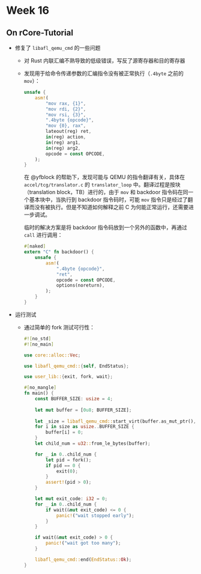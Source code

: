 # Week 16

## On rCore-Tutorial

- 修复了 `libafl_qemu_cmd` 的一些问题

  - 对 Rust 内联汇编不熟导致的低级错误，写反了源寄存器和目的寄存器

  - 发现用于给命令传递参数的汇编指令没有被正常执行（`.4byte` 之前的 `mov`）：

    ```rust
    unsafe {
        asm!(
        	"mov rax, {1}",
            "mov rdi, {2}",
            "mov rsi, {3}",
            ".4byte {opcode}",
            "mov {0}, rax",
            lateout(reg) ret,
            in(reg) action,
            in(reg) arg1,
            in(reg) arg2,
    		opcode = const OPCODE,
        );
    }
    ```

    在 @yfblock 的帮助下，发现可能与 QEMU 的指令翻译有关，具体在 `accel/tcg/translator.c` 的 `translator_loop` 中。翻译过程是按块（translation block，TB）进行的，由于 `mov` 和 backdoor 指令码在同一个基本块中，当执行到 backdoor 指令码时，可能 `mov` 指令只是经过了翻译而没有被执行。但是不知道如何解释之前 C 为何能正常运行，还需要进一步调试。

    临时的解决方案是将 backdoor 指令码放到一个另外的函数中，再通过 `call` 进行调用：

    ```rust
    #[naked]
    extern "C" fn backdoor() {
        unsafe {
            asm!(
                ".4byte {opcode}",
                "ret",
                opcode = const OPCODE,
                options(noreturn),
            );
        }
    }
    ```

- 运行测试

  - 通过简单的 fork 测试可行性：

    ```rust
    #![no_std]
    #![no_main]
    
    use core::alloc::Vec;
    
    use libafl_qemu_cmd::{self, EndStatus};
    
    use user_lib::{exit, fork, wait};
    
    #[no_mangle]
    fn main() {
        const BUFFER_SIZE: usize = 4;
        
        let mut buffer = [0u8; BUFFER_SIZE];
        
        let _size = libafl_qemu_cmd::start_virt(buffer.as_mut_ptr(), BUFFER_SIZE);
        for i in size as usize..BUFFER_SIZE {
            buffer[i] = 0;
        }
        let child_num = u32::from_le_bytes(buffer);
    
        for _ in 0..child_num {
            let pid = fork();
            if pid == 0 {
                exit(0);
            }
            assert!(pid > 0);
        }
    
        let mut exit_code: i32 = 0;
        for _ in 0..child_num {
            if wait(&mut exit_code) <= 0 {
                panic!("wait stopped early");
            }
        }
    
        if wait(&mut exit_code) > 0 {
            panic!("wait got too many");
        }
    
        libafl_qemu_cmd::end(EndStatus::Ok);
    }
    ```
